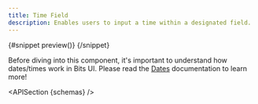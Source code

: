 ```yaml
---
title: Time Field
description: Enables users to input a time within a designated field.
---
```


<script>
	import { CalendarDateTime, CalendarDate, now, getLocalTimeZone, parseDate, today } from "@internationalized/date";
	import { APISection, ComponentPreviewV2, TimeFieldDemo, DemoContainer, Callout } from '$lib/components/index.js'
	let { schemas } = $props()
</script>

<ComponentPreviewV2 name="time-field-demo" componentName="Time Field">

{#snippet preview()}
<TimeFieldDemo />
{/snippet}

</ComponentPreviewV2>

<Callout type="tip" title="Heads up!">

Before diving into this component, it's important to understand how dates/times work in Bits UI. Please read the [Dates](/docs/dates) documentation to learn more!

</Callout>

<APISection {schemas} />
